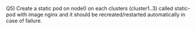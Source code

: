 Q5) Create a static pod on node0 on each clusters (cluster1..3) called static-pod with image nginx and 
    it should be recreated/restarted automatically in case of failure.
